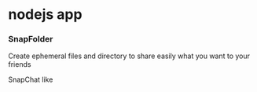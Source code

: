 # nodejs app
<h3>SnapFolder</h3>
<p>Create ephemeral files and directory to share easily what you want to your friends</p>
<p>SnapChat like</p>
